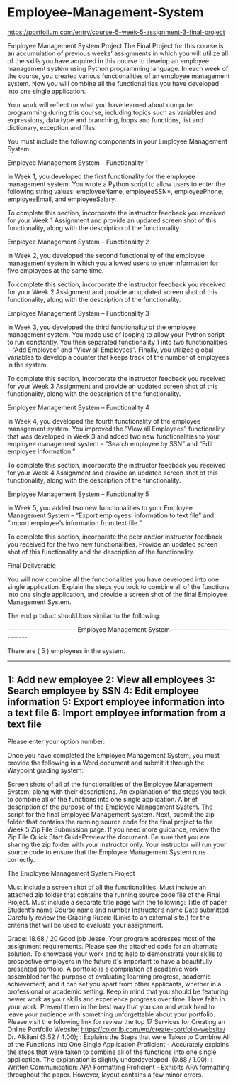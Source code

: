 # Employee-Management-System
https://portfolium.com/entry/course-5-week-5-assignment-3-final-project

Employee Management System Project
The Final Project for this course is an accumulation of previous weeks’ assignments in which you will utilize all of the skills you have acquired in this course to develop an employee management system using Python programming language. In each week of the course, you created various functionalities of an employee management system. Now you will combine all the functionalities you have developed into one single application.

Your work will reflect on what you have learned about computer programming during this course, including topics such as variables and expressions, data type and branching, loops and functions, list and dictionary, exception and files.

You must include the following components in your Employee Management System:

Employee Management System – Functionality 1

In Week 1, you developed the first functionality for the employee management system. You wrote a Python script to allow users to enter the following string values: employeeName, employeeSSN*, employeePhone, employeeEmail, and employeeSalary.

To complete this section, incorporate the instructor feedback you received for your Week 1 Assignment and provide an updated screen shot of this functionality, along with the description of the functionality.

Employee Management System – Functionality 2

In Week 2, you developed the second functionality of the employee management system in which you allowed users to enter information for five employees at the same time.

To complete this section, incorporate the instructor feedback you received for your Week 2 Assignment and provide an updated screen shot of this functionality, along with the description of the functionality.

Employee Management System – Functionality 3

In Week 3, you developed the third functionality of the employee management system. You made use of looping to allow your Python script to run constantly. You then separated functionality 1 into two functionalities – “Add Employee” and “View all Employees”. Finally, you utilized global variables to develop a counter that keeps track of the number of employees in the system.

To complete this section, incorporate the instructor feedback you received for your Week 3 Assignment and provide an updated screen shot of this functionality, along with the description of the functionality.

Employee Management System – Functionality 4

In Week 4, you developed the fourth functionality of the employee management system. You improved the “View all Employees” functionality that was developed in Week 3 and added two new functionalities to your employee management system – “Search employee by SSN” and “Edit employee information.”

To complete this section, incorporate the instructor feedback you received for your Week 4 Assignment and provide an updated screen shot of this functionality, along with the description of the functionality.

Employee Management System – Functionality 5

In Week 5, you added two new functionalities to your Employee Management System – “Export employees’ information to text file” and “Import employee’s information from text file.”

To complete this section, incorporate the peer and/or instructor feedback you received for the two new functionalities. Provide an updated screen shot of this functionality and the description of the functionality.

Final Deliverable

You will now combine all the functionalities you have developed into one single application. Explain the steps you took to combine all of the functions into one single application, and provide a screen shot of the final Employee Management System.

The end product should look similar to the following:

------------------------ Employee Management System ---------------------------

There are ( 5 ) employees in the system.

-------------------------------------------------------------------------------------------

1: Add new employee
2: View all employees
3: Search employee by SSN
4: Edit employee information
5: Export employee information into a text file
6: Import employee information from a text file
-------------------------------------------------------------------------------------------

Please enter your option number:

Once you have completed the Employee Management System, you must provide the following in a Word document and submit it through the Waypoint grading system:

Screen shots of all of the functionalities of the Employee Management System, along with their descriptions.
An explanation of the steps you took to combine all of the functions into one single application.
A brief description of the purpose of the Employee Management System.
The script for the final Employee Management system.
Next, submit the zip folder that contains the running source code for the final project to the Week 5 Zip File Submission page. If you need more guidance, review the Zip File Quick Start GuidePreview the document. Be sure that you are sharing the zip folder with your instructor only. Your instructor will run your source code to ensure that the Employee Management System runs correctly.

The Employee Management System Project

Must include a screen shot of all the functionalities.
Must include an attached zip folder that contains the running source code file of the Final Project.
Must include a separate title page with the following:
Title of paper
Student’s name
Course name and number
Instructor’s name
Date submitted
Carefully review the Grading Rubric (Links to an external site.) for the criteria that will be used to evaluate your assignment.


Grade: 18.68 / 20
Good job Jesse. Your program addresses most of the assignment requirements. Please see the attached code for an alternate solution. To showcase your work and to help to demonstrate your skills to prospective employers in the future it's important to have a beautifully presented portfolio. A portfolio is a compilation of academic work assembled for the purpose of evaluating learning progress, academic achievement, and it can set you apart from other applicants, whether in a professional or academic setting. Keep in mind that you should be featuring newer work as your skills and experience progress over time. Have faith in your work. Present them in the best way that you can and work hard to leave your audience with something unforgettable about your portfolio. Please visit the following link for review the top 17 Services for Creating an Online Portfolio Website: https://colorlib.com/wp/create-portfolio-website/ Dr. Alkilani
(3.52 / 4.00); : Explains the Steps that were Taken to Combine All of the Functions into One Single Application
Proficient - Accurately explains the steps that were taken to combine all of the functions into one single application. The explanation is slightly underdeveloped.
(0.88 / 1.00); : Written Communication: APA Formatting
Proficient - Exhibits APA formatting throughout the paper. However, layout contains a few minor errors. 
